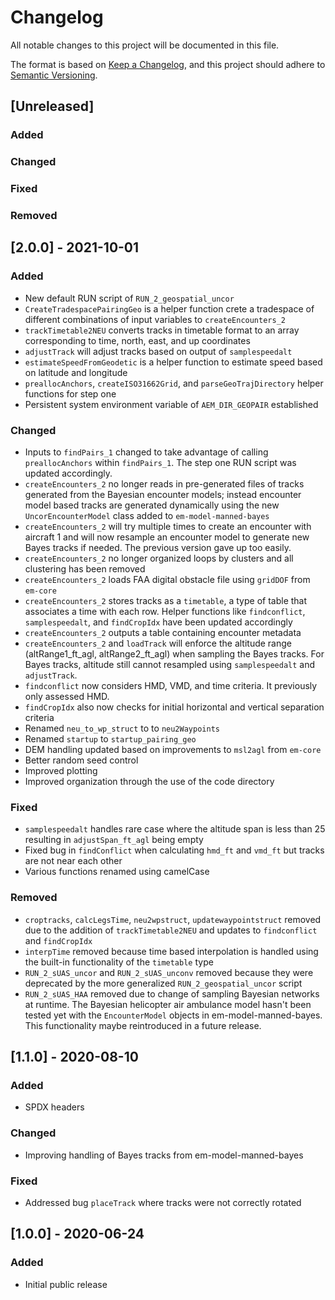 # Changelog

All notable changes to this project will be documented in this file.

The format is based on [Keep a Changelog](https://keepachangelog.com/en/1.0.0/),
and this project should adhere to [Semantic Versioning](https://semver.org/spec/v2.0.0.html).

## [Unreleased]

### Added

### Changed

### Fixed

### Removed

## [2.0.0] - 2021-10-01

### Added

- New default RUN script of `RUN_2_geospatial_uncor`
- `CreateTradespacePairingGeo` is a helper function crete a tradespace of different combinations of input variables to `createEncounters_2`
- `trackTimetable2NEU` converts tracks in timetable format to an array corresponding to time, north, east, and up coordinates
- `adjustTrack` will adjust tracks based on output of `samplespeedalt`
- `estimateSpeedFromGeodetic` is a helper function to estimate speed based on latitude and longitude
- `preallocAnchors`, `createISO31662Grid`, and `parseGeoTrajDirectory` helper functions for step one
- Persistent system environment variable of `AEM_DIR_GEOPAIR` established

### Changed

- Inputs to `findPairs_1` changed to take advantage of calling `preallocAnchors` within `findPairs_1`. The step one RUN script was updated accordingly.
- `createEncounters_2` no longer reads in pre-generated files of tracks generated from the Bayesian encounter models; instead encounter model based tracks are generated dynamically using the new `UncorEncounterModel` class added to `em-model-manned-bayes`
- `createEncounters_2` will try multiple times to create an encounter with aircraft 1 and will now resample an encounter model to generate new Bayes tracks if needed. The previous version gave up too easily.
- `createEncounters_2` no longer organized loops by clusters and all clustering has been removed
- `createEncounters_2` loads FAA digital obstacle file using `gridDOF` from `em-core`
- `createEncounters_2` stores tracks as a `timetable`, a type of table that associates a time with each row. Helper functions like `findconflict`, `samplespeedalt`, and `findCropIdx` have been updated accordingly
- `createEncounters_2` outputs a table containing encounter metadata
- `createEncounters_2` and `loadTrack` will enforce the altitude range (altRange1_ft_agl, altRange2_ft_agl) when sampling the Bayes tracks. For Bayes tracks, altitude still cannot resampled using `samplespeedalt` and `adjustTrack`.
- `findconflict` now considers HMD, VMD, and time criteria. It previously only assessed HMD.
- `findCropIdx` also now checks for initial horizontal and vertical separation criteria
- Renamed `neu_to_wp_struct` to to `neu2Waypoints`
- Renamed `startup` to `startup_pairing_geo`
- DEM handling updated based on improvements to `msl2agl` from `em-core`
- Better random seed control
- Improved plotting
- Improved organization through the use of the code directory

### Fixed

- `samplespeedalt` handles rare case where the altitude span is less than 25 resulting in `adjustSpan_ft_agl` being empty
- Fixed bug in `findConflict` when calculating `hmd_ft` and `vmd_ft` but tracks are not near each other
- Various functions renamed using camelCase

### Removed

- `croptracks`, `calcLegsTime`, `neu2wpstruct`, `updatewaypointstruct` removed due to the addition of `trackTimetable2NEU` and updates to `findconflict` and `findCropIdx`
- `interpTime` removed because time based interpolation is handled using the built-in functionality of the `timetable` type
- `RUN_2_sUAS_uncor` and `RUN_2_sUAS_unconv` removed because they were deprecated by the more generalized `RUN_2_geospatial_uncor` script
- `RUN_2_sUAS_HAA` removed due to change of sampling Bayesian networks at runtime. The Bayesian helicopter air ambulance model hasn't been tested yet with the `EncounterModel` objects in em-model-manned-bayes. This functionality maybe reintroduced in a future release.

## [1.1.0] - 2020-08-10

### Added

- SPDX headers

### Changed

- Improving handling of Bayes tracks from em-model-manned-bayes

### Fixed

- Addressed bug `placeTrack` where tracks were not correctly rotated

## [1.0.0] - 2020-06-24

### Added

- Initial public release
